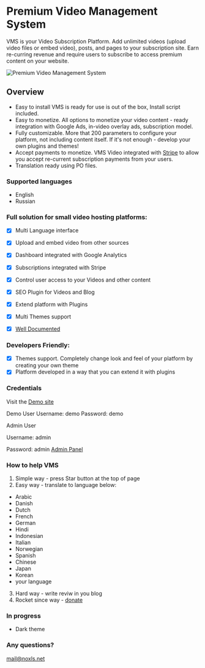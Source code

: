 # Premium Video Management System
VMS is your Video Subscription Platform. Add unlimited videos (upload video files or embed video), posts, and pages to your subscription site. Earn re-curring revenue and require users to subscribe to access premium content on your website.

![Premium Video Management System](https://demo.noxls.net/vms/documentation/images/main_750.png "Premium Video Management System")


## Overview
* Easy to install
VMS is ready for use is out of the box, Install script included.
* Easy to monetize.
All options to monetize your video content - ready integration with Google Ads, in-video overlay ads, subscription model.
* ​Fully customizable.
More that 200 parameters to configure your platform, not including content itself. If it's not enough - develop your own plugins and themes!
* Accept payments to monetize.
VMS Video integrated with [Stripe](https://stripe.com/) to allow you accept re-current subscription payments from your users.
* Translation ready using PO files.

### Supported languages
* English
* Russian

### Full solution for small video hosting platforms:
- [x] Multi Language interface
- [x] Upload and embed video from other sources
- [x] Dashboard integrated with Google Analytics
- [x] Subscriptions integrated with Stripe
- [x] Control user access to your Videos and other content
- [x] SEO Plugin for Videos and Blog
- [x] Extend platform with Plugins
- [x] Multi Themes support
- [x] [Well Documented](https://demo.noxls.net/vms/documentation)


### Developers Friendly:
- [x] Themes support. Completely change look and feel of your platform by creating your own theme
- [x] Platform developed in a way that you can extend it with plugins

### Credentials

Visit the [Demo site](http://vms-light-demo.noxls.net/?source=github)

Demo User
Username: demo
Password: demo

Admin User

Username: admin

Password: admin
[Admin Panel](http://vms-light-demo.noxls.net/login?source=github)

### How to help VMS
1. Simple way - press Star button at the top of page
2. Easy way - translate to language below:
* Arabic
* Danish
* Dutch
* French
* German
* Hindi
* Indonesian
* Italian
* Norwegian
* Spanish
* Сhinese
* Japan
* Korean
* your language
3. Hard way - write reviw in you blog
4. Rocket since way - [donate](https://noxls.net/send-money)

### In progress
* Dark theme

### Any questions?
mail@noxls.net

